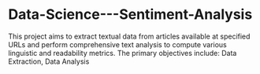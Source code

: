 # Data-Science---Sentiment-Analysis
This project aims to extract textual data from articles available at specified URLs and perform comprehensive text analysis to compute various linguistic and readability metrics. The primary objectives include: Data Extraction, Data Analysis

